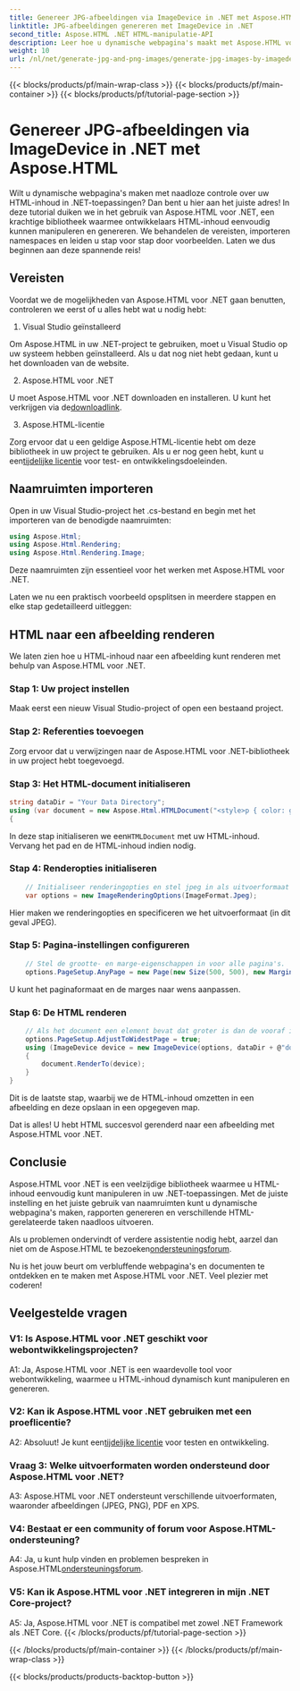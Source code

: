 ```yaml
---
title: Genereer JPG-afbeeldingen via ImageDevice in .NET met Aspose.HTML
linktitle: JPG-afbeeldingen genereren met ImageDevice in .NET
second_title: Aspose.HTML .NET HTML-manipulatie-API
description: Leer hoe u dynamische webpagina's maakt met Aspose.HTML voor .NET. Deze stapsgewijze tutorial behandelt vereisten, naamruimten en het renderen van HTML naar afbeeldingen.
weight: 10
url: /nl/net/generate-jpg-and-png-images/generate-jpg-images-by-imagedevice/
---
```


{{< blocks/products/pf/main-wrap-class >}}
{{< blocks/products/pf/main-container >}}
{{< blocks/products/pf/tutorial-page-section >}}

# Genereer JPG-afbeeldingen via ImageDevice in .NET met Aspose.HTML


Wilt u dynamische webpagina's maken met naadloze controle over uw HTML-inhoud in .NET-toepassingen? Dan bent u hier aan het juiste adres! In deze tutorial duiken we in het gebruik van Aspose.HTML voor .NET, een krachtige bibliotheek waarmee ontwikkelaars HTML-inhoud eenvoudig kunnen manipuleren en genereren. We behandelen de vereisten, importeren namespaces en leiden u stap voor stap door voorbeelden. Laten we dus beginnen aan deze spannende reis!

## Vereisten

Voordat we de mogelijkheden van Aspose.HTML voor .NET gaan benutten, controleren we eerst of u alles hebt wat u nodig hebt:

1. Visual Studio geïnstalleerd

Om Aspose.HTML in uw .NET-project te gebruiken, moet u Visual Studio op uw systeem hebben geïnstalleerd. Als u dat nog niet hebt gedaan, kunt u het downloaden van de website.

2. Aspose.HTML voor .NET

 U moet Aspose.HTML voor .NET downloaden en installeren. U kunt het verkrijgen via de[downloadlink](https://releases.aspose.com/html/net/).

3. Aspose.HTML-licentie

Zorg ervoor dat u een geldige Aspose.HTML-licentie hebt om deze bibliotheek in uw project te gebruiken. Als u er nog geen hebt, kunt u een[tijdelijke licentie](https://purchase.aspose.com/temporary-license/) voor test- en ontwikkelingsdoeleinden.

## Naamruimten importeren

Open in uw Visual Studio-project het .cs-bestand en begin met het importeren van de benodigde naamruimten:

```csharp
using Aspose.Html;
using Aspose.Html.Rendering;
using Aspose.Html.Rendering.Image;
```

Deze naamruimten zijn essentieel voor het werken met Aspose.HTML voor .NET.

Laten we nu een praktisch voorbeeld opsplitsen in meerdere stappen en elke stap gedetailleerd uitleggen:

## HTML naar een afbeelding renderen

We laten zien hoe u HTML-inhoud naar een afbeelding kunt renderen met behulp van Aspose.HTML voor .NET.

### Stap 1: Uw project instellen

Maak eerst een nieuw Visual Studio-project of open een bestaand project.

### Stap 2: Referenties toevoegen

Zorg ervoor dat u verwijzingen naar de Aspose.HTML voor .NET-bibliotheek in uw project hebt toegevoegd.

### Stap 3: Het HTML-document initialiseren

```csharp
string dataDir = "Your Data Directory";
using (var document = new Aspose.Html.HTMLDocument("<style>p { color: green; }</style><p>my first paragraph</p>", @"c:\work\"))
{
```

 In deze stap initialiseren we een`HTMLDocument` met uw HTML-inhoud. Vervang het pad en de HTML-inhoud indien nodig.

### Stap 4: Renderopties initialiseren

```csharp
    // Initialiseer renderingopties en stel jpeg in als uitvoerformaat
    var options = new ImageRenderingOptions(ImageFormat.Jpeg);
```

Hier maken we renderingopties en specificeren we het uitvoerformaat (in dit geval JPEG).

### Stap 5: Pagina-instellingen configureren

```csharp
    // Stel de grootte- en marge-eigenschappen in voor alle pagina's.
    options.PageSetup.AnyPage = new Page(new Size(500, 500), new Margin(50, 50, 50, 50));
```

U kunt het paginaformaat en de marges naar wens aanpassen.

### Stap 6: De HTML renderen

```csharp
    // Als het document een element bevat dat groter is dan de vooraf ingestelde paginagrootte van de gebruiker, worden de uitvoerpagina's aangepast.
    options.PageSetup.AdjustToWidestPage = true;
    using (ImageDevice device = new ImageDevice(options, dataDir + @"document_out.jpg"))
    {
        document.RenderTo(device);
    }
}
```

Dit is de laatste stap, waarbij we de HTML-inhoud omzetten in een afbeelding en deze opslaan in een opgegeven map.

Dat is alles! U hebt HTML succesvol gerenderd naar een afbeelding met Aspose.HTML voor .NET.

## Conclusie

Aspose.HTML voor .NET is een veelzijdige bibliotheek waarmee u HTML-inhoud eenvoudig kunt manipuleren in uw .NET-toepassingen. Met de juiste instelling en het juiste gebruik van naamruimten kunt u dynamische webpagina's maken, rapporten genereren en verschillende HTML-gerelateerde taken naadloos uitvoeren.

 Als u problemen ondervindt of verdere assistentie nodig hebt, aarzel dan niet om de Aspose.HTML te bezoeken[ondersteuningsforum](https://forum.aspose.com/).

Nu is het jouw beurt om verbluffende webpagina's en documenten te ontdekken en te maken met Aspose.HTML voor .NET. Veel plezier met coderen!

## Veelgestelde vragen

### V1: Is Aspose.HTML voor .NET geschikt voor webontwikkelingsprojecten?
   
A1: Ja, Aspose.HTML voor .NET is een waardevolle tool voor webontwikkeling, waarmee u HTML-inhoud dynamisch kunt manipuleren en genereren.

### V2: Kan ik Aspose.HTML voor .NET gebruiken met een proeflicentie?
   
 A2: Absoluut! Je kunt een[tijdelijke licentie](https://purchase.aspose.com/temporary-license/) voor testen en ontwikkeling.

### Vraag 3: Welke uitvoerformaten worden ondersteund door Aspose.HTML voor .NET?
   
A3: Aspose.HTML voor .NET ondersteunt verschillende uitvoerformaten, waaronder afbeeldingen (JPEG, PNG), PDF en XPS.

### V4: Bestaat er een community of forum voor Aspose.HTML-ondersteuning?
   
 A4: Ja, u kunt hulp vinden en problemen bespreken in Aspose.HTML[ondersteuningsforum](https://forum.aspose.com/).

### V5: Kan ik Aspose.HTML voor .NET integreren in mijn .NET Core-project?

A5: Ja, Aspose.HTML voor .NET is compatibel met zowel .NET Framework als .NET Core.
{{< /blocks/products/pf/tutorial-page-section >}}

{{< /blocks/products/pf/main-container >}}
{{< /blocks/products/pf/main-wrap-class >}}

{{< blocks/products/products-backtop-button >}}
